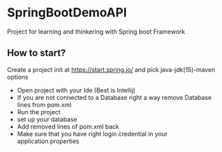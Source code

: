 # SpringBootDemoAPI
Project for learning and thinkering with Spring boot Framework

## How to start?
Create a project init at https://start.spring.io/ and pick java-jdk(15)-maven options

* Open project with your Ide (Best is Intellij)
* If you are not connected to a Database right a way remove Database lines from pom.xml
* Run the project
* set up your database
* Add removed lines of pom.xml back
* Make sure that you have right login credential in your application.properties
